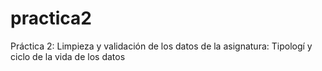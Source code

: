# practica2
Práctica 2: Limpieza y validación de los datos de la asignatura: Tipologí y ciclo de la vida de los datos
